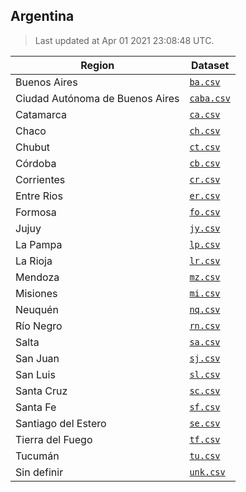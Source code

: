 ## Argentina

> Last updated at Apr 01 2021 23:08:48 UTC.


| Region | Dataset |
| ------ | ------- |
| Buenos Aires | [`ba.csv`](ba.csv) |
| Ciudad Autónoma de Buenos Aires | [`caba.csv`](caba.csv) |
| Catamarca | [`ca.csv`](ca.csv) |
| Chaco | [`ch.csv`](ch.csv) |
| Chubut | [`ct.csv`](ct.csv) |
| Córdoba | [`cb.csv`](cb.csv) |
| Corrientes | [`cr.csv`](cr.csv) |
| Entre Rios | [`er.csv`](er.csv) |
| Formosa | [`fo.csv`](fo.csv) |
| Jujuy | [`jy.csv`](jy.csv) |
| La Pampa | [`lp.csv`](lp.csv) |
| La Rioja | [`lr.csv`](lr.csv) |
| Mendoza | [`mz.csv`](mz.csv) |
| Misiones | [`mi.csv`](mi.csv) |
| Neuquén | [`nq.csv`](nq.csv) |
| Río Negro | [`rn.csv`](rn.csv) |
| Salta | [`sa.csv`](sa.csv) |
| San Juan | [`sj.csv`](sj.csv) |
| San Luis | [`sl.csv`](sl.csv) |
| Santa Cruz | [`sc.csv`](sc.csv) |
| Santa Fe | [`sf.csv`](sf.csv) |
| Santiago del Estero | [`se.csv`](se.csv) |
| Tierra del Fuego | [`tf.csv`](tf.csv) |
| Tucumán | [`tu.csv`](tu.csv) |
| Sin definir | [`unk.csv`](unk.csv) |

